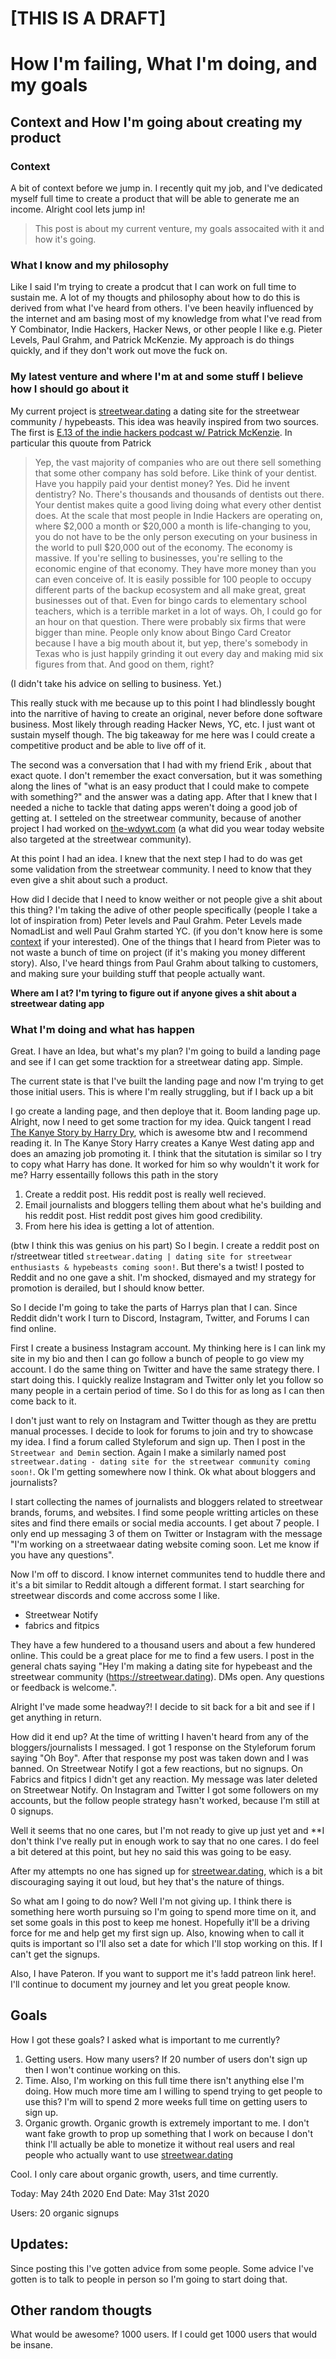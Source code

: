 # [THIS IS A DRAFT]

# How I'm failing, What I'm doing, and my goals

## Context and How I'm going about creating my product

### Context

A bit of context before we jump in. I recently quit my job, and I've dedicated myself full time to create a product that will be able to generate me an income. Alright cool lets jump in!

> This post is about my current venture, my goals assocaited with it and how it's going.

### What I know and my philosophy

Like I said I'm trying to create a prodcut that I can work on full time to sustain me. A lot of my thougts and philosophy about how to do this is derived from what I've heard from others. I've been heavily influenced by the internet and am basing most of my knowledge from what I've read from Y Combinator, Indie Hackers, Hacker News, or other people I like e.g. Pieter Levels, Paul Grahm, and Patrick McKenzie. My approach is do things quickly, and if they don't work out move the fuck on.

### My latest venture and where I'm at and some stuff I believe how I should go about it

My current project is [streetwear.dating](https://streetwear.dating) a dating site for the streetwear community / hypebeasts. This idea was heavily inspired from two sources. The first is [E.13 of the indie hackers podcast w/ Patrick McKenzie](https://www.indiehackers.com/podcast/013-patrick-mckenzie-of-appointment-reminder). In particular this quoute from Patrick

> Yep, the vast majority of companies who are out there sell something that some other company has sold before. Like think of your dentist. Have you happily paid your dentist money? Yes. Did he invent dentistry? No. There's thousands and thousands of dentists out there. Your dentist makes quite a good living doing what every other dentist does. At the scale that most people in Indie Hackers are operating on, where \$2,000 a month or \$20,000 a month is life-changing to you, you do not have to be the only person executing on your business in the world to pull \$20,000 out of the economy. The economy is massive. If you're selling to businesses, you're selling to the economic engine of that economy. They have more money than you can even conceive of. It is easily possible for 100 people to occupy different parts of the backup ecosystem and all make great, great businesses out of that. Even for bingo cards to elementary school teachers, which is a terrible market in a lot of ways. Oh, I could go for an hour on that question. There were probably six firms that were bigger than mine. People only know about Bingo Card Creator because I have a big mouth about it, but yep, there's somebody in Texas who is just happily grinding it out every day and making mid six figures from that. And good on them, right?

(I didn't take his advice on selling to business. Yet.)

This really stuck with me because up to this point I had blindlessly bought into the narritive of having to create an original, never before done software business. Most likely through reading Hacker News, YC, etc. I just want ot sustain myself though. The big takeaway for me here was I could create a competitive product and be able to live off of it.

The second was a conversation that I had with my friend Erik , about that exact quote. I don't remember the exact conversation, but it was something along the lines of "what is an easy product that I could make to compete with something?" and the answer was a dating app. After that I knew that I needed a niche to tackle that dating apps weren't doing a good job of getting at. I setteled on the streetwear community, because of another project I had worked on [the-wdywt.com](https://the-wdywt.com) (a what did you wear today website also targeted at the streetwear community).

At this point I had an idea. I knew that the next step I had to do was get some validation from the streetwear community. I need to know that they even give a shit about such a product.

How did I decide that I need to know weither or not people give a shit about this thing? I'm taking the adive of other people specifically (people I take a lot of inspiration from) Peter levels and Paul Grahm. Peter Levels made NomadList and well Paul Grahm started YC. (if you don't know here is some [context](context) if your interested). One of the things that I heard from Pieter was to not waste a bunch of time on project (if it's making you money different story). Also, I've heard things from Paul Grahm about talking to customers, and making sure your building stuff that people actually want.

**Where am I at? I'm tyring to figure out if anyone gives a shit about a streetwear dating app**

### What I'm doing and what has happen

Great. I have an Idea, but what's my plan? I'm going to build a landing page and see if I can get some tracktion for a streetwear dating app. Simple.

The current state is that I've built the landing page and now I'm trying to get those initial users. This is where I'm really struggling, but if I back up a bit

I go create a landing page, and then deploye that it. Boom landing page up. Alright, now I need to get some traction for my idea. Quick tangent I read [The Kanye Story by Harry Dry](https://thekanyestory.com/), which is awesome btw and I recommend reading it. In The Kanye Story Harry creates a Kanye West dating app and does an amazing job promoting it. I think that the situtation is similar so I try to copy what Harry has done. It worked for him so why wouldn't it work for me? Harry essentailly follows this path in the story

1. Create a reddit post. His reddit post is really well recieved.
1. Email journalists and bloggers telling them about what he's building and his reddit post. Hist reddit post gives him good credibility.
1. From here his idea is getting a lot of attention.

(btw I think this was genius on his part) So I begin. I create a reddit post on r/streetwear titled `streetwear.dating | dating site for streetwear enthusiasts & hypebeasts coming soon!`. But there's a twist! I posted to Reddit and no one gave a shit. I'm shocked, dismayed and my strategy for promotion is derailed, but I should know better.

So I decide I'm going to take the parts of Harrys plan that I can. Since Reddit didn't work I turn to Discord, Instagram, Twitter, and Forums I can find online.

First I create a business Instagram account. My thinking here is I can link my site in my bio and then I can go follow a bunch of people to go view my account. I do the same thing on Twitter and have the same strategy there. I start doing this. I quickly realize Instagram and Twitter only let you follow so many people in a certain period of time. So I do this for as long as I can then come back to it.

I don't just want to rely on Instagram and Twitter though as they are prettu manual processes. I decide to look for forums to join and try to showcase my idea. I find a forum called Styleforum and sign up. Then I post in the `Streetwear and Demin` section. Again I make a similarly named post `streetwear.dating - dating site for the streetwear community coming soon!`. Ok I'm getting somewhere now I think. Ok what about bloggers and journalists?

I start collecting the names of journalists and bloggers related to streetwear brands, forums, and websites. I find some people writting articles on these sites and find there emails or social media accounts. I get about 7 people. I only end up messaging 3 of them on Twitter or Instagram with the message "I'm working on a streetwaear dating website coming soon. Let me know if you have any questions".

Now I'm off to discord. I know internet communites tend to huddle there and it's a bit similar to Reddit altough a different format. I start searching for streetwear discords and come accross some I like.

- Streetwear Notify
- fabrics and fitpics

They have a few hundered to a thousand users and about a few hundered online. This could be a great place for me to find a few users. I post in the general chats saying "Hey I'm making a dating site for hypebeast and the streetwear community (https://streetwear.dating). DMs open. Any questions or feedback is welcome.".

Alright I've made some headway?! I decide to sit back for a bit and see if I get anything in return.

How did it end up? At the time of writting I haven't heard from any of the bloggers/journalists I messaged. I got 1 response on the Styleforum forum saying "Oh Boy". After that response my post was taken down and I was banned. On Streetwear Notify I got a few reactions, but no signups. On Fabrics and fitpics I didn't get any reaction. My message was later deleted on Streetwear Notify. On Instagram and Twitter I got some followers on my accounts, but the follow people strategy hasn't worked, because I'm still at 0 signups.

Well it seems that no one cares, but I'm not ready to give up just yet and \*\*I don't think I've really put in enough work to say that no one cares. I do feel a bit detered at this point, but hey no said this was going to be easy.

After my attempts no one has signed up for [streetwear.dating](https://streetwear.dating), which is a bit discouraging saying it out loud, but hey that's the nature of things.

So what am I going to do now? Well I'm not giving up. I think there is something here worth pursuing so I'm going to spend more time on it, and set some goals in this post to keep me honest. Hopefully it'll be a driving force for me and help get my first sign up. Also, knowing when to call it quits is important so I'll also set a date for which I'll stop working on this. If I can't get the signups.

Also, I have Pateron. If you want to support me it's !add patreon link here!. I'll continue to document my journey and let you great people know.

## Goals

How I got these goals? I asked what is important to me currently?

1. Getting users. How many users? If 20 number of users don't sign up then I won't continue working on this.
1. Time. Also, I'm working on this full time there isn't anything else I'm doing. How much more time am I willing to spend trying to get people to use this? I'm will to spend 2 more weeks full time on getting users to sign up.
1. Organic growth. Organic growth is extremely important to me. I don't want fake growth to prop up something that I work on because I don't think I'll actually be able to monetize it without real users and real people who actually want to use [streetwear.dating](https://streetwear.dating)

Cool. I only care about organic growth, users, and time currently.

Today: May 24th 2020
End Date: May 31st 2020

Users: 20 organic signups

## Updates:

Since posting this I've gotten advice from some people. Some advice I've gotten is to talk to people in person so I'm going to start doing that.

## Other random thougts

What would be awesome? 1000 users. If I could get 1000 users that would be insane.
